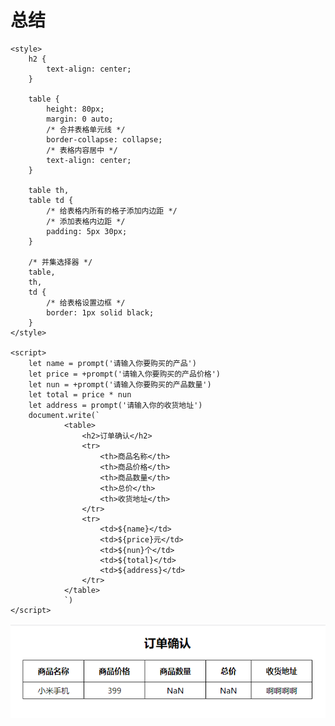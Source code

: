 # 总结
    <style>
        h2 {
            text-align: center;
        }

        table {
            height: 80px;
            margin: 0 auto;
            /* 合并表格单元线 */
            border-collapse: collapse;
            /* 表格内容居中 */
            text-align: center;
        }

        table th,
        table td {
            /* 给表格内所有的格子添加内边距 */
            /* 添加表格内边距 */
            padding: 5px 30px;
        }

        /* 并集选择器 */
        table,
        th,
        td {
            /* 给表格设置边框 */
            border: 1px solid black;
        }
    </style>

    <script>
        let name = prompt('请输入你要购买的产品')
        let price = +prompt('请输入你要购买的产品价格')
        let nun = +prompt('请输入你要购买的产品数量')
        let total = price * nun
        let address = prompt('请输入你的收货地址')
        document.write(`
                <table>
                    <h2>订单确认</h2>
                    <tr>
                        <th>商品名称</th>
                        <th>商品价格</th>
                        <th>商品数量</th>
                        <th>总价</th>
                        <th>收货地址</th>
                    </tr>
                    <tr>
                        <td>${name}</td>
                        <td>${price}元</td>
                        <td>${nun}个</td>
                        <td>${total}</td>
                        <td>${address}</td>
                    </tr>
                </table>
                `)
    </script>

![](/images/%E8%A1%A8%E6%A0%BC%E5%8F%98%E9%87%8F%E6%B7%BB%E5%8A%A0%E6%89%93%E5%8D%B0.png)